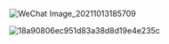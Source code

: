 

![WeChat Image_20211013185709](https://user-images.githubusercontent.com/77440902/137120416-5dc8ad5a-8dae-40c8-a39a-cbc226148d33.jpg)

![18a90806ec951d83a38d8d19e4e235c](https://user-images.githubusercontent.com/77440902/137119813-57a99015-b79b-4e4e-9a4a-f5b7bef5a99d.jpg)

